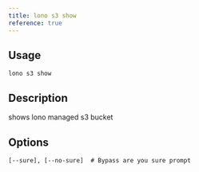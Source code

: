 ```yaml
---
title: lono s3 show
reference: true
---
```


## Usage

    lono s3 show

## Description

shows lono managed s3 bucket


## Options

```
[--sure], [--no-sure]  # Bypass are you sure prompt
```

